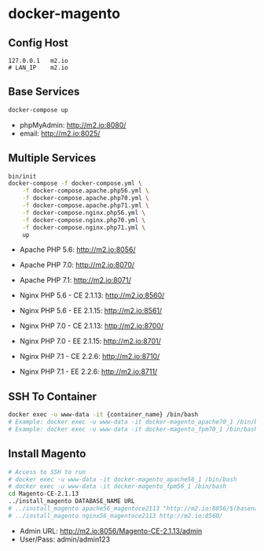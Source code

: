 # docker-magento

## Config Host
```
127.0.0.1   m2.io
# LAN_IP    m2.io
```

## Base Services
```sh
docker-compose up
```

- phpMyAdmin: http://m2.io:8080/
- email: http://m2.io:8025/

## Multiple Services
```sh
bin/init
docker-compose -f docker-compose.yml \
    -f docker-compose.apache.php56.yml \
    -f docker-compose.apache.php70.yml \
    -f docker-compose.apache.php71.yml \
    -f docker-compose.nginx.php56.yml \
    -f docker-compose.nginx.php70.yml \
    -f docker-compose.nginx.php71.yml \
    up
```

- Apache PHP 5.6: http://m2.io:8056/
- Apache PHP 7.0: http://m2.io:8070/
- Apache PHP 7.1: http://m2.io:8071/

- Nginx PHP 5.6 - CE 2.1.13: http://m2.io:8560/
- Nginx PHP 5.6 - EE 2.1.15: http://m2.io:8561/
- Nginx PHP 7.0 - CE 2.1.13: http://m2.io:8700/
- Nginx PHP 7.0 - EE 2.1.15: http://m2.io:8701/
- Nginx PHP 7.1 - CE 2.2.6: http://m2.io:8710/
- Nginx PHP 7.1 - EE 2.2.6: http://m2.io:8711/

## SSH To Container
```sh
docker exec -u www-data -it {container_name} /bin/bash
# Example: docker exec -u www-data -it docker-magento_apache70_1 /bin/bash
# Example: docker exec -u www-data -it docker-magento_fpm70_1 /bin/bash
```

## Install Magento
```sh
# Access to SSH to run
# docker exec -u www-data -it docker-magento_apache56_1 /bin/bash
# docker exec -u www-data -it docker-magento_fpm56_1 /bin/bash
cd Magento-CE-2.1.13
../install_magento DATABASE_NAME URL
# ../install_magento apache56_magentoce2113 "http://m2.io:8056/$(basename $PWD)/"
# ../install_magento nginx56_magentoce2113 http://m2.io:8560/
```

- Admin URL: http://m2.io:8056/Magento-CE-2.1.13/admin
- User/Pass: admin/admin123
